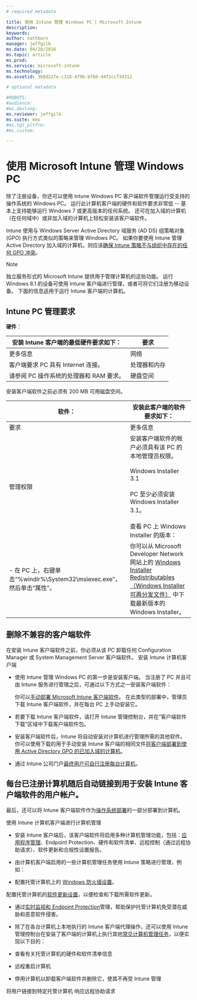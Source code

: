 ```yaml
---
# required metadata

title: 使用 Intune 管理 Windows PC | Microsoft Intune
description:
keywords:
author: nathbarn
manager: jeffgilb
ms.date: 04/28/2016
ms.topic: article
ms.prod:
ms.service: microsoft-intune
ms.technology:
ms.assetid: 3b8d22fe-c318-4796-b760-44f1ccf34312

# optional metadata

#ROBOTS:
#audience:
#ms.devlang:
ms.reviewer: jeffgilb
ms.suite: ems
#ms.tgt_pltfrm:
#ms.custom:

---
```


# 使用 Microsoft Intune 管理 Windows PC
除了注册设备，你还可以使用 Intune Windows PC 客户端软件管理运行受支持的操作系统的 Windows PC。 运行此计算机客户端的硬件和软件要求非常低 -- 基本上支持能够运行 Windows 7 或更高版本的任何系统。  还可在加入域的计算机（在任何域中）或非加入域的计算机上轻松安装该客户端软件。

Intune 使用与 Windows Server Active Directory 域服务 (AD DS) 组策略对象 (GPO) 执行方式类似的策略来管理 Windows PC。 如果你要使用 Intune 管理 Active Directory 加入域的计算机，则应该[确保 Intune 策略不与组织中存在的任何 GPO 冲突](resolve-gpo-and-microsoft-intune-policy-conflicts.md)。

> [!NOTE]
> 独立服务形式的 Microsoft Intune 提供用于管理计算机的这些功能。 运行 Windows 8.1 的设备可使用 Intune 客户端进行管理，或者可将它们注册为移动设备。 下面的信息适用于运行 Intune 客户端的计算机。

## Intune PC 管理要求

**硬件**：

|安装 Intune 客户端的最低硬件要求如下：|要求|
|---------------|--------------------|
|更多信息|网络|
|客户端要求 PC 具有 Internet 连接。|处理器和内存|
|请参阅 PC 操作系统的处理器和 RAM 要求。|硬盘空间|

安装客户端软件之前必须有 200 MB 可用磁盘空间。

|**软件**：|安装此客户端的软件要求如下：|
|---------------|--------------------|
|要求|更多信息|
|管理权限|安装客户端软件的帐户必须具有该 PC 的本地管理员权限。<br /><br />Windows Installer 3.1<br /><br />PC 至少必须安装 Windows Installer 3.1。<br /><br />查看 PC 上 Windows Installer 的版本：|
|-   在 PC 上，右键单击“%windir%\System32\msiexec.exe”，然后单击“属性”。|你可以从 Microsoft Developer Network 网站上的 [Windows Installer Redistributables（Windows Installer 可再分发文件）](http://go.microsoft.com/fwlink/?LinkID=234258) 中下载最新版本的 Windows Installer。|

## 删除不兼容的客户端软件
在安装 Intune 客户端软件之前，你必须从该 PC 卸载任何 Configuration Manager 或 System Management Server 客户端软件。 安装 Intune 计算机客户端

-   使用 Intune 管理 Windows PC 的第一步是安装客户端。 当注册了 PC 并且可由 Intune 服务进行管理之后，可通过以下方式之一安装客户端软件：

    你可以[手动部署 Microsoft Intune 客户端软件](install-the-windows-pc-client-with-microsoft-intune.md#to-manually-deploy-the-client-software)。 在此类型的部署中，管理员下载 Intune 客户端软件，并在每台 PC 上手动安装它。

-   若要下载 Intune 客户端软件，请打开 Intune 管理控制台，并在“客户端软件下载”区域中下载客户端软件包。

-   安装客户端软件后，Intune 将自动安装对计算机进行管理所需的其他软件。 你可以使用下载的用于手动安装 Intune 客户端的相同文件[将客户端部署到使用 Active Directory GPO 的已加入域的计算机](install-the-windows-pc-client-with-microsoft-intune.md#to-automatically-deploy-the-client-software-by-using-group-policy)。

-   通过 Intune 公司门户[最终用户可自行注册每台计算机](install-the-windows-pc-client-with-microsoft-intune.md#how-users-can-self-enroll-their-computers)。

## 每台已注册计算机随后自动链接到用于安装 Intune 客户端软件的用户帐户。
最后，还可以将 Intune 客户端软件作为[操作系统部署](install-the-windows-pc-client-with-microsoft-intune.md#install-the-microsoft-intune-client-software-as-part-of-an-image)的一部分部署到计算机。

使用 Intune 计算机客户端进行计算机管理

-   安装 Intune 客户端后，该客户端软件将启用多种计算机管理功能，包括：[应用程序管理](deploy-apps-in-microsoft-intune.md)、Endpoint Protection、硬件和软件清单、远程控制（通过远程协助请求）、软件更新和合规性设置报告。

-   由计算机客户端启用的一些计算机管理任务使用 Intune 策略进行管理，例如：

-   配置托管计算机上的 [Windows 防火墙设置](help-protect-windows-pcs-using-windows-firewall-policies-in-microsoft-intune.md)。

配置托管计算机的[软件更新设置](keep-windows-pcs-up-to-date-with-software-updates-in-microsoft-intune.md)，以便检查和下载所需软件更新。

-   通过[实时监视和 Endpoint Protection](help-secure-windows-pcs-with-endpoint-protection-for-microsoft-intune.md)管理，帮助保护托管计算机免受潜在威胁和恶意软件侵害。

-   除了在各台计算机上本地执行的 Intune 客户端代理操作，还可以使用 Intune 管理控制台在安装了客户端的计算机上执行其他[常见计算机管理任务](common-windows-pc-management-tasks-with-the-microsoft-intune-computer-client.md)，以便实现以下目的：

-   查看有关托管计算机的硬件和软件清单信息

-   远程重启计算机

-   停用计算机以卸载客户端软件并删除它，使其不再受 Intune 管理

将用户链接到特定托管计算机 响应远程协助请求


<!--HONumber=May16_HO2-->


